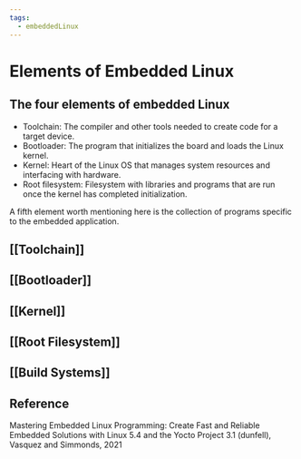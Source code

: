 ```yaml
---
tags:
  - embeddedLinux
---
```

# Elements of Embedded Linux
## The four elements of embedded Linux
- Toolchain: The compiler and other tools needed to create code for a target device.
- Bootloader: The program that initializes the board and loads the Linux kernel.
- Kernel: Heart of the Linux OS that manages system resources and interfacing with hardware.
- Root filesystem: Filesystem with libraries and programs that are run once the kernel has completed initialization.

A fifth element worth mentioning here is the collection of programs specific to the embedded application.

## [[Toolchain]]

## [[Bootloader]]
## [[Kernel]]
## [[Root Filesystem]]
## [[Build Systems]]

## Reference
Mastering Embedded Linux Programming: Create Fast and Reliable Embedded Solutions with Linux 5.4 and the Yocto Project 3.1 (dunfell), Vasquez and Simmonds, 2021